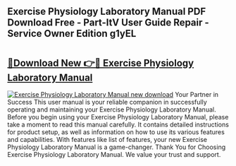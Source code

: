 ## Exercise Physiology Laboratory Manual PDF Download Free - Part-ItV User Guide Repair - Service Owner Edition g1yEL

# <h2><a href="http://bc16383.oget.top/?id=Exercise+Physiology+Laboratory+Manual">🔗Download New 👉🔴 Exercise Physiology Laboratory Manual</a></h2>

[![Exercise Physiology Laboratory Manual new download](https://i.imgur.com/5g1atiW.png)](http://bc16383.oget.top/?id=Exercise+Physiology+Laboratory+Manual)
Your Partner in Success This user manual is your reliable companion in successfully operating and maintaining your Exercise Physiology Laboratory Manual. Before you begin using your Exercise Physiology Laboratory Manual, please take a moment to read this manual carefully. It contains detailed instructions for product setup, as well as information on how to use its various features and capabilities. With features like list of features, your new Exercise Physiology Laboratory Manual is a game-changer. Thank You for Choosing Exercise Physiology Laboratory Manual. We value your trust and support.
